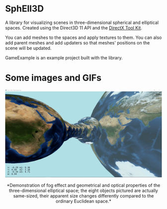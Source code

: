 # SphEll3D

A library for visualizing scenes in three-dimensional spherical and elliptical spaces. Created using the Direct3D 11 API and the [DirectX Tool Kit](https://github.com/microsoft/DirectXTK).

You can add meshes to the spaces and apply textures to them. You can also add parent meshes and add updaters so that meshes' positions on the scene will be updated.

GameExample is an example project built with the library.

# Some images and GIFs

![Eight same-sized textured objects in three-dimensional elliptical space, fog effect](/fig1.png)

<p style="text-align: center;">
*Demonstration of fog effect and geometrical and optical properties of the three-dimensional elliptical space; the eight objects pictured are actually same-sized, their apparent size changes differently compared to the ordinary Euclidean space.*
</p>
